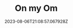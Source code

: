 ---
title: "On my Om"
category: "IndieWeb & Personal Blogs"
site_url: https://om.co
feed_url: https://om.co/feed/
date: 2023-08-06T21:08:57.067928Z
domain: om.co

---
